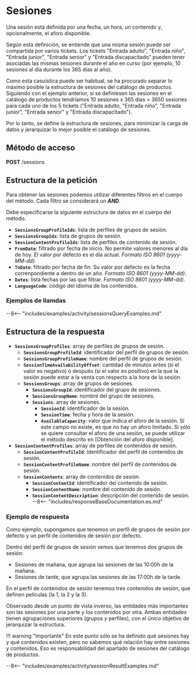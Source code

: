 # Sesiones

Una sesión está definida por una fecha, un hora, un contenido y, opcionalmente, el aforo disponible.

Según esta definición, se entiende que una misma sesión puede ser compartida por varios tickets. Los tickets "Entrada adulto", "Entrada niño", "Entrada junior", "Entrada senior" y "Entrada discapacitado" pueden tener asociadas las mismas sesiones durante el año en curso (por ejemplo, 10 sesiones al día durante los 365 días al año).

Como esta casuística puede ser habitual, se ha procurado separar lo máximo posible la estructura de sesiones del catálogo de productos. Siguiendo con el ejemplo anterior, si se definiesen las sesiones en el catálogo de productos tendríamos 10 sesiones x 365 días = 3650 sesiones para cada uno de los 5 tickets ("Entrada adulto, "Entrada niño", "Entrada junior", "Entrada senior" y "Entrada discapacitado").

Por lo tanto, se define la estructura de sesiones, para minimizar la carga de datos y jerarquizar lo mejor posible el catálogo de sesiones.

## Método de acceso

**POST** /sessions

## Estructura de la petición

Para obtener las sesiones podemos utilizar diferentes filtros en el cuerpo del método. Cada filtro se considerará un ***AND***.

Debe especificarse la siguiente estructura de datos en el cuerpo del método.

- **`SessionsGroupProfileIds`**: lista de perfiles de grupos de sesión.
- **`SessionsGroupIds`**: lista de grupos de sesión.
- **`SessionContentProfileIds`**: lista de perfiles de contenido de sesión.
- **`FromDate`**: filtrado por fecha de inicio. No permite valores menores al día de hoy. El valor por defecto es el día actual. *Formato ISO 8601 (yyyy-MM-dd)*.
- **`ToDate`**: filtrado por fecha de fin. Su valor por defecto es la fecha correnpondiente a dentro de un año. *Formato ISO 8601 (yyyy-MM-dd)*.
- **`Dates`**: lista fechas por las que filtrar. *Formato ISO 8601 (yyyy-MM-dd)*.
- **`LanguageCode`**: código del idioma de los contenidos.

### Ejemplos de llamdas

--8<-- "includes/examples/activity/sessionsQueryExamples.md"

## Estructura de la respuesta

- **`SessionsGroupProfiles`**: array de perfiles de grupos de sesión.
    - **`SessionsGroupProfileId`**: identificador del perfil de grupos de sesión.
    - **`SessionsGroupProfileName`**: nombre del perfil de grupos de sesión.
    - **`SessionTimeAvailabilityOffset`**: cantidad de minutos antes (si el valor es negativo) o después (si el valor es positivo) en la que la sesión puede estar a la venta con respecto a la hora de la sesión.
    - **`SessionsGroups`**: array de grupos de sesiones.
        - **`SessionsGroupId`**: identificador del grupo de sesiones.
        - **`SessionsGroupName`**: nombre del grupo de sesiones.
        - **`Sessions`**: array de sesiones.
            - **`SessionId`**: identificador de la sesión.
            - **`SessionTime`**: fecha y hora de la sesión.
            - **`AvailableCapacity`**: valor que indica el aforo de la sesión. Si este campo no existe, es que no hay un aforo limitado. Si sólo se quiere consultar el aforo de una sesión, se puede utilizar el método descrito en [Obtención del aforo disponible].
- **`SessionContentProfiles`**: array de perfiles de contenidos de sesión.
    - **`SessionContentProfileId`**: identificador del perfil de contenidos de sesión.
    - **`SessionContentProfileName`**: nombre del perfil de contenidos de sesión.
    - **`SessionContents`**: array de contenidos de sesión.
        - **`SessionContentId`**: identificador del contenido de sesión.
        - **`SessionContentName`**: nombre del contenido de sesión.
        - **`SessionContentDescription`**: descripción del contenido de sesión.
--8<-- "includes/responseBaseDocumentation.es.md"

### Ejemplo de respuesta

Como ejemplo, supongamos que tenemos un perfil de grupos de sesión por defecto y un perfil de contenidos de sesión por defecto.

Dentro del perfil de grupos de sesión vemos que tenemos dos grupos de sesión:

- Sesiones de mañana, que agrupa las sesiones de las 10:00h de la mañana.
- Sesiones de tarde, que agrupa las sesiones de las 17:00h de la tarde.

En el perfil de contenidos de sesión tenemos tres contenidos de sesión, que definen películas (la 1, la 2 y la 3).

Observado desde un punto de vista inverso, las entidades más importantes son las sesiones por una parte y los contenidos por otra. Ambas entidades tienen agrupaciones superiores (grupos y perfiles), con el único objetivo de jerarquizar la estructura.

!!! warning "Importante"
    En este punto sólo se ha definido qué sesiones hay y qué contenidos existen, pero no sabemos qué relación hay entre sesiones y contenidos. Eso es responsabilidad del apartado de sesiones del catálogo de productos.

--8<-- "includes/examples/activity/sessionResultExamples.md"
